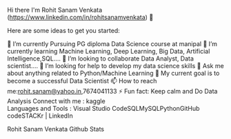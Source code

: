 Hi there I'm Rohit Sanam Venkata (https://www.linkedin.com/in/rohitsanamvenkata) 👋

Here are some ideas to get you started:

🔭 I’m currently Pursuing PG diploma Data Science course at manipal
🌱 I’m currently learning Machine Learning, Deep Learning, Big Data, Artificial Intelligence,SQL....
👯 I’m looking to collaborate Data Analyst, Data scientist....
🤔 I’m looking for help to develop my data science skills
💬 Ask me about anything related to Python/Machine Learning
🥅 My current goal is to become a successful Data Scientist
📫 How to reach me:rohit.sanam@yahoo.in,7674041133
⚡ Fun fact: Keep calm and Do Data Analysis
Connect with me :
 kaggle      
Languages and Tools :
Visual Studio CodeSQLMySQLPythonGitHub    codeSTACKr | LinkedIn        

Rohit Sanam Venkata Github Stats
